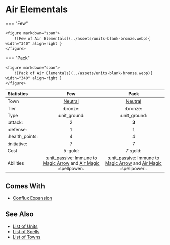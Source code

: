 # Air Elementals

=== "Few"

    <figure markdown="span">
        ![Few of Air Elementals](../assets/units-blank-bronze.webp){ width="340" align=right }
    </figure>

=== "Pack"

    <figure markdown="span">
        ![Pack of Air Elementals](../assets/units-blank-bronze.webp){ width="340" align=right }
    </figure>


| Statistics | Few | Pack |
| :--- | :---: | :---: |
| Town | [Neutral](../towns/neutral.md) | [Neutral](../towns/neutral.md) |
| Tier | :bronze: | :bronze: |
| Type | :unit_ground: | :unit_ground: |
| :attack: | 2 | **3** |
| :defense: | 1 | 1 |
| :health_points: | 4 | 4 |
| :initiative: | 7 | 7 |
| Cost | 5 :gold: | 7 :gold: |
| Abilities | :unit_passive: Immune to [Magic Arrow](../spells/magic_arrow.md) and [Air Magic](../spells/school_of_air_magic.md) :spellpower:. | :unit_passive: Immune to [Magic Arrow](../spells/magic_arrow.md) and [Air Magic](../spells/school_of_air_magic.md) :spellpower:. |


## Comes With

- [Conflux Expansion](../content.md)


## See Also

- [List of Units](index.md)
- [List of Spells](../spells/index.md)
- [List of Towns](../towns/index.md)